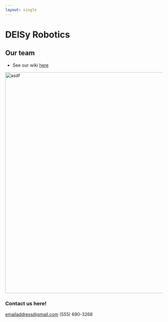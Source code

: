 ```yaml
---
layout: single
---
```


# DEISy Robotics

## Our team
- See our wiki [here](DRWikiTest.github.io)

<img width="706" alt="asdf" src="https://user-images.githubusercontent.com/118695279/202964856-61dda577-5d5a-4a19-8c08-cf247480d7b2.png">


### Contact us here!
emailaddress@gmail.com
(555) 690-3268
